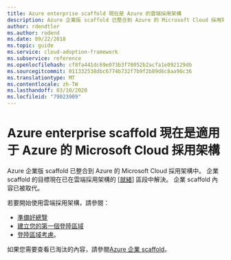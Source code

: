 ```yaml
---
title: Azure enterprise scaffold 現在是 Azure 的雲端採用架構
description: Azure 企業版 scaffold 已整合到 Azure 的 Microsoft Cloud 採用架構中。
author: rdendtler
ms.author: rodend
ms.date: 09/22/2018
ms.topic: guide
ms.service: cloud-adoption-framework
ms.subservice: reference
ms.openlocfilehash: cf8fa441dc69e073b3f78052b2acfa1e092129db
ms.sourcegitcommit: 011332538dbc6774b732f7b9f2b89d6c8aa90c36
ms.translationtype: MT
ms.contentlocale: zh-TW
ms.lasthandoff: 03/10/2020
ms.locfileid: "79023909"
---
```

<!-- cSpell:ignore rodend -->

# <a name="azure-enterprise-scaffold-is-now-the-microsoft-cloud-adoption-framework-for-azure"></a>Azure enterprise scaffold 現在是適用于 Azure 的 Microsoft Cloud 採用架構

Azure 企業版 scaffold 已整合到 Azure 的 Microsoft Cloud 採用架構中。 企業 scaffold 的目標現在已在雲端採用架構的 [[就緒](../ready/index.md)] 區段中解決。 企業 scaffold 內容已被取代。

若要開始使用雲端採用架構，請參閱：

- [準備好總覽](../ready/index.md)
- [建立您的第一個登陸區域](../ready/landing-zone/migrate-landing-zone.md)
- [登陸區域考慮](../ready/considerations/index.md)。

如果您需要查看已淘汰的內容，請參閱[Azure 企業 scaffold](.\migration-with-enterprise-scaffold.md)。

